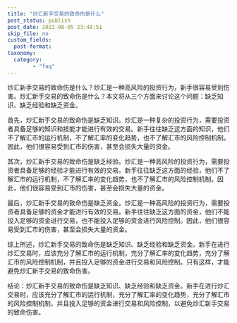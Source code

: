 ```yaml
---
title: "炒汇新手交易的致命伤是什么"
post_status: publish
post_date: 2023-08-05 23:48:51
skip_file: no
custom_fields: 
  post-format: 
taxonomy:
  category:
        - "faq"
---
```


炒汇新手交易的致命伤是什么？炒汇是一种高风险的投资行为，新手很容易受到伤害。炒汇新手交易的致命伤是什么？本文将从三个方面来讨论这个问题：缺乏知识、缺乏经验和缺乏资金。

首先，炒汇新手交易的致命伤是缺乏知识。炒汇是一种复杂的投资行为，需要投资者具备足够的知识和技能才能进行有效的交易。新手往往缺乏这方面的知识，他们不了解汇市的运行机制，不了解汇率的变化趋势，也不了解汇市的风险控制机制。因此，他们很容易受到汇市的伤害，甚至会损失大量的资金。

其次，炒汇新手交易的致命伤是缺乏经验。炒汇是一种高风险的投资行为，需要投资者具备足够的经验才能进行有效的交易。新手往往缺乏这方面的经验，他们不了解汇市的运行机制，不了解汇率的变化趋势，也不了解汇市的风险控制机制。因此，他们很容易受到汇市的伤害，甚至会损失大量的资金。

最后，炒汇新手交易的致命伤是缺乏资金。炒汇是一种高风险的投资行为，需要投资者具备足够的资金才能进行有效的交易。新手往往缺乏这方面的资金，他们不能投入足够的资金进行交易，也不能投入足够的资金进行风险控制。因此，他们很容易受到汇市的伤害，甚至会损失大量的资金。

综上所述，炒汇新手交易的致命伤是缺乏知识、缺乏经验和缺乏资金。新手在进行炒汇交易时，应该充分了解汇市的运行机制，充分了解汇率的变化趋势，充分了解汇市的风险控制机制，并且投入足够的资金进行交易和风险控制。只有这样，才能避免炒汇新手交易的致命伤害。

结论：炒汇新手交易的致命伤是缺乏知识、缺乏经验和缺乏资金。新手在进行炒汇交易时，应该充分了解汇市的运行机制，充分了解汇率的变化趋势，充分了解汇市的风险控制机制，并且投入足够的资金进行交易和风险控制，以避免炒汇新手交易的致命伤害。
